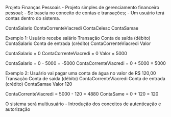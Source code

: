 
Projeto Finanças Pessoais
    - Projeto simples de gerenciamento financeiro pessoal;
    - Se baseia no conceito de contas e transações;
    - Um usuário terá contas dentro do sistema.

ContaSalario
ContaCorrenteViacredi
ContaCelesc
ContaSamae

Exemplo 1: Usuário recebe salário
Transação
Conta de saída (débito) ContaSalario
Conta de entrada (crédito) ContaCorrenteViacredi
Valor

ContaSalario            = 0
ContaCorrenteViacredi   = 0
Valor                   = 5000

ContaSalario            = 0 - 5000  = -5000
ContaCorrenteViacredi   = 0 + 5000  = 5000


Exemplo 2: Usuário vai pagar uma conta de água no valor de R$ 120,00
Transação
Conta de saída (débito) ContaCorrenteViacredi
Conta de entrada (crédito) ContaSamae
Valor   120

ContaCorrenteViacredi = 5000 - 120 = 4880
ContaSame             = 0 + 120    = 120


O sistema será multiusuário
    - Introdução dos conceitos de autenticação e autorização
